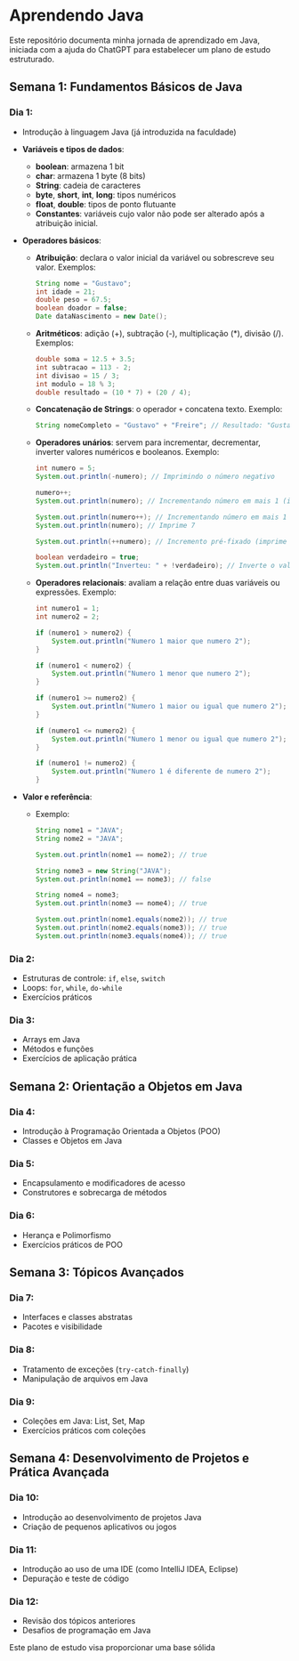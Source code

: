 # Aprendendo Java

Este repositório documenta minha jornada de aprendizado em Java, iniciada com a ajuda do ChatGPT para estabelecer um plano de estudo estruturado.

## Semana 1: Fundamentos Básicos de Java

### Dia 1:
- Introdução à linguagem Java (já introduzida na faculdade)

- **Variáveis e tipos de dados**:
  - **boolean**: armazena 1 bit
  - **char**: armazena 1 byte (8 bits)
  - **String**: cadeia de caracteres
  - **byte**, **short**, **int**, **long**: tipos numéricos
  - **float**, **double**: tipos de ponto flutuante
  - **Constantes**: variáveis cujo valor não pode ser alterado após a atribuição inicial.

- **Operadores básicos**:
  - **Atribuição**: declara o valor inicial da variável ou sobrescreve seu valor.
    Exemplos:
    ```java
    String nome = "Gustavo";
    int idade = 21;
    double peso = 67.5;
    boolean doador = false;
    Date dataNascimento = new Date();
    ```

  - **Aritméticos**: adição (+), subtração (-), multiplicação (*), divisão (/).
    Exemplos:
    ```java
    double soma = 12.5 + 3.5;
    int subtracao = 113 - 2;
    int divisao = 15 / 3;
    int modulo = 18 % 3;
    double resultado = (10 * 7) + (20 / 4);
    ```

  - **Concatenação de Strings**: o operador `+` concatena texto.
    Exemplo:
    ```java
    String nomeCompleto = "Gustavo" + "Freire"; // Resultado: "GustavoFreire"
    ```

  - **Operadores unários**: servem para incrementar, decrementar, inverter valores numéricos e booleanos.
    Exemplo:
    ```java
    int numero = 5;
    System.out.println(-numero); // Imprimindo o número negativo

    numero++;
    System.out.println(numero); // Incrementando número em mais 1 (imprime 6)

    System.out.println(numero++); // Incrementando número em mais 1 (imprime 7)
    System.out.println(numero); // Imprime 7

    System.out.println(++numero); // Incremento pré-fixado (imprime 8)

    boolean verdadeiro = true;
    System.out.println("Inverteu: " + !verdadeiro); // Inverte o valor booleano
    ```

  - **Operadores relacionais**: avaliam a relação entre duas variáveis ou expressões.
    Exemplo:
    ```java
    int numero1 = 1;
    int numero2 = 2;

    if (numero1 > numero2) {
        System.out.println("Numero 1 maior que numero 2");
    }

    if (numero1 < numero2) {
        System.out.println("Numero 1 menor que numero 2");
    }

    if (numero1 >= numero2) {
        System.out.println("Numero 1 maior ou igual que numero 2");
    }

    if (numero1 <= numero2) {
        System.out.println("Numero 1 menor ou igual que numero 2");
    }

    if (numero1 != numero2) {
        System.out.println("Numero 1 é diferente de numero 2");
    }
    ```

- **Valor e referência**:
  - Exemplo:
    ```java
    String nome1 = "JAVA";
    String nome2 = "JAVA";

    System.out.println(nome1 == nome2); // true

    String nome3 = new String("JAVA");
    System.out.println(nome1 == nome3); // false

    String nome4 = nome3;
    System.out.println(nome3 == nome4); // true

    System.out.println(nome1.equals(nome2)); // true
    System.out.println(nome2.equals(nome3)); // true
    System.out.println(nome3.equals(nome4)); // true
    ```

### Dia 2:
- Estruturas de controle: `if`, `else`, `switch`
- Loops: `for`, `while`, `do-while`
- Exercícios práticos

### Dia 3:
- Arrays em Java
- Métodos e funções
- Exercícios de aplicação prática

## Semana 2: Orientação a Objetos em Java

### Dia 4:
- Introdução à Programação Orientada a Objetos (POO)
- Classes e Objetos em Java

### Dia 5:
- Encapsulamento e modificadores de acesso
- Construtores e sobrecarga de métodos

### Dia 6:
- Herança e Polimorfismo
- Exercícios práticos de POO

## Semana 3: Tópicos Avançados

### Dia 7:
- Interfaces e classes abstratas
- Pacotes e visibilidade

### Dia 8:
- Tratamento de exceções (`try-catch-finally`)
- Manipulação de arquivos em Java

### Dia 9:
- Coleções em Java: List, Set, Map
- Exercícios práticos com coleções

## Semana 4: Desenvolvimento de Projetos e Prática Avançada

### Dia 10:
- Introdução ao desenvolvimento de projetos Java
- Criação de pequenos aplicativos ou jogos

### Dia 11:
- Introdução ao uso de uma IDE (como IntelliJ IDEA, Eclipse)
- Depuração e teste de código

### Dia 12:
- Revisão dos tópicos anteriores
- Desafios de programação em Java

Este plano de estudo visa proporcionar uma base sólida
